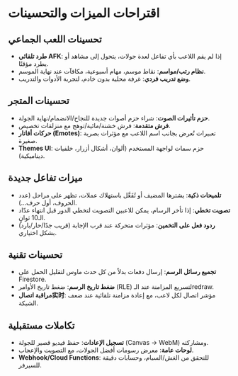 # اقتراحات الميزات والتحسينات

## تحسينات اللعب الجماعي
- **طرد تلقائي AFK**: إذا لم يقم اللاعب بأي تفاعل لعدة جولات، يتحول إلى مشاهد أو يطرد مؤقتًا.
- **نظام رتب/مواسم**: نقاط موسم، مهام أسبوعية، مكافآت عند نهاية الموسم.
- **وضع تدريب فردي**: غرفة محلية بدون خادم، لتجربة الأدوات والتدريب.

## تحسينات المتجر
- **حزم تأثيرات الصوت**: شراء حزم أصوات جديدة للنجاح/الانضمام/نهاية الجولة.
- **فرش متقدمة**: فرش خشنة/مائية/توهج مع منزلقات تخصيص.
- **حركات أفاتار (Emotes)**: تعبيرات تُعرض بجانب اسم اللاعب مع مؤثرات بصرية صغيرة.
- **Themes UI**: حزم سمات لواجهة المستخدم (ألوان، أشكال أزرار، خلفيات ديناميكية).

## ميزات تفاعل جديدة
- **تلميحات ذكية**: يشترها المضيف أو تُفَعَّل باستهلاك عملات، تظهر على مراحل (عدد الحروف، أول حرف...).
- **تصويت تخطي**: إذا تأخر الرسام، يمكن للاعبين التصويت لتخطي الدور قبل انتهاء عدّاد الـ10 ثوانٍ.
- **ردود فعل على التخمين**: مؤثرات متحركة عند قرب الإجابة (قريب جدًا/حار/بارد) بشكل اختياري.

## تحسينات تقنية
- **تجميع رسائل الرسم**: إرسال دفعات بدلاً من كل حدث ماوس لتقليل الحمل على Firestore.
- **ضغط تاريخ الرسم**: ضغط تاريخ الأوامر (RLE) لتسريع المزامنة عند الـredraw.
- **مراقبة اتصال实时**: مؤشر اتصال لكل لاعب، مع إعادة مزامنة تلقائية عند ضعف الشبكة.

## تكاملات مستقبلية
- **تسجيل الإعادات**: حفظ فيديو قصير للجولة (Canvas → WebM) ومشاركته.
- **لوحات عامة**: معرض رسومات أفضل الجولات، مع التصويت والإعجاب.
- **Webhook/Cloud Functions**: للتحقق من الغش/السبام، وحسابات دقيقة للسيرفر.